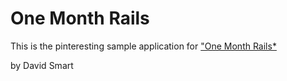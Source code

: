 # One Month Rails

This is the pinteresting sample application for 
["One Month Rails*](http://onemonthrails.com)

by David Smart